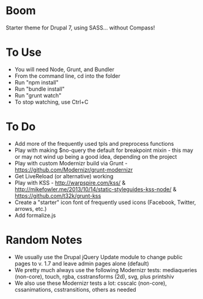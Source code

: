 Boom
====

Starter theme for Drupal 7, using SASS... without Compass!

To Use
======

* You will need Node, Grunt, and Bundler
* From the command line, cd into the folder
* Run "npm install"
* Run "bundle install"
* Run "grunt watch"
* To stop watching, use Ctrl+C

To Do
=====

* Add more of the frequently used tpls and preprocess functions
* Play with making $no-query the default for breakpoint mixin - this may or may not wind up being a good idea, depending on the project
* Play with custom Modernizr build via Grunt - https://github.com/Modernizr/grunt-modernizr 
* Get LiveReload (or alternative) working
* Play with KSS - http://warpspire.com/kss/ & http://mikefowler.me/2013/10/14/static-styleguides-kss-node/ & https://github.com/t32k/grunt-kss 
* Create a "starter" icon font of frequently used icons (Facebook, Twitter, arrows, etc.)
* Add formalize.js

Random Notes
============

* We usually use the Drupal jQuery Update module to change public pages to v. 1.7 and leave admin pages alone (default)
* We pretty much always use the following Modernizr tests: mediaqueries (non-core), touch, rgba, csstransforms (2d), svg, plus printshiv
* We also use these Modernizr tests a lot: csscalc (non-core), cssanimations, csstransitions, others as needed